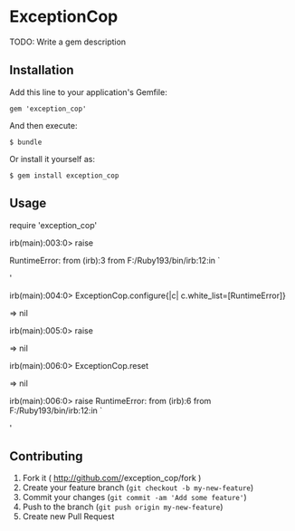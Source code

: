 # ExceptionCop

TODO: Write a gem description

## Installation

Add this line to your application's Gemfile:

    gem 'exception_cop'

And then execute:

    $ bundle

Or install it yourself as:

    $ gem install exception_cop

## Usage

require 'exception_cop'

irb(main):003:0> raise

RuntimeError:
        from (irb):3
        from F:/Ruby193/bin/irb:12:in `<main>'

irb(main):004:0> ExceptionCop.configure{|c| c.white_list=[RuntimeError]}

=> nil

irb(main):005:0> raise

=> nil

irb(main):006:0> ExceptionCop.reset

=> nil

irb(main):006:0> raise
RuntimeError:
        from (irb):6
        from F:/Ruby193/bin/irb:12:in `<main>'

## Contributing

1. Fork it ( http://github.com/<my-github-username>/exception_cop/fork )
2. Create your feature branch (`git checkout -b my-new-feature`)
3. Commit your changes (`git commit -am 'Add some feature'`)
4. Push to the branch (`git push origin my-new-feature`)
5. Create new Pull Request
